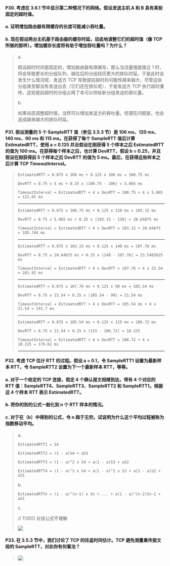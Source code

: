 #### P30. 考虑在 3.6.1 节中显示第二种情况下的网络。假设发送主机 A 和 B 具有某些固定的超时值。
#### a. 证明增加路由器有限缓存的长度可能减小吞吐量。
#### b. 现在假设两台主机基于路由器的缓存时延，动态地调整它们的超时值（像 TCP 所做的那样）。增加缓存长度将有助于增加吞吐量吗？为什么？

> a.
> 
> 假设超时时间是固定的，增加路由器有限缓存，那么当流量强度接近 1 时，将会导致更长的分组队列，越往后的分组经历更大的排队时延，于是此时会发生什么情况呢，发送方 TCP 导致提前超时的可能性越来越大，尽管这些分组甚至都没有发送出去（它们还在排队呢），于是发送方 TCP 执行超时重传，这些提前超时的分组占用了本可以供给新分组发送的吞吐量。
> 
> b.
> 
> 如果动态调整超时值，当然可以增加发送方的吞吐量。但潜在问题是，也会造成越来越大的排队时延。

#### P31. 假设测量的 5 个 SampleRTT 值（参见 3.5.3 节）是 106 ms、120 ms、140 ms、90 ms 和 115 ms。在获得了每个 SampleRTT 值后计算 EstimatedRTT，使用 a = 0.125 并且假设在刚获得 5 个样本之后 EstimatedRTT 的值为 100 ms。在获得每个样本之后，也计算 DevRTT，假设 b = 0.25，并且假设在刚获得前 5 个样本之后 DevRTT 的值为 5 ms。最后，在获得这些样本之后计算 TCP TimeoutInterval。

> `EstimatedRTT = 0.875 x 100 ms + 0.125 x 106 ms = 100.75 ms`
> 
> `DevRTT = 0.75 x 5 ms + 0.25 x |100.75 - 106| = 5.065 ms`
> 
> `TimeoutInterval = EstimatedRTT + 4 x DevRTT = 100.75 + 4 x 5.065  = 121.01 ms`
> 
>  -------------------------------------------------------------
> 
> `EstimatedRTT = 0.875 x 100.75 ms + 0.125 x 120 ms = 103.15 ms`
> 
> `DevRTT = 0.75 x 5.065 ms + 0.25 x |103.15 - 120| = 20.64875 ms`
> 
> `TimeoutInterval = EstimatedRTT + 4 x DevRTT = 103.15 + 20.64875 = 185.744 ms`
> 
>  -------------------------------------------------------------
> 
> `EstimatedRTT = 0.875 x 103.15 ms + 0.125 x 140 ms = 107.76 ms`
> 
> `DevRTT = 0.75 x 20.64875 ms + 0.25 x |140 - 107.76| = 23.5465625 ms`
> 
> `TimeoutInterval = EstimatedRTT + 4 x DevRTT = 107.76 + 4 x 23.54 = 201.92 ms`
> 
>  -------------------------------------------------------------
> 
> `EstimatedRTT = 0.875 x 107.76 ms + 0.125 x 90 ms = 105.54 ms`
> 
> `DevRTT = 0.75 x 23.54 + 0.25 x |105.54 - 90| = 21.54 ms`
> 
> `TimeoutInterval = EstimatedRTT + 4 x DevRTT = 105.54 ms + 4 x 21.54 = 191.7 ms`
> 
>  -------------------------------------------------------------
> 
> `EstimatedRTT = 0.875 x 105.54 ms + 0.125 x 115 ms = 106.72 ms`
> 
> `DevRTT = 0.75 x 21.54 + 0.25 x |115 - 106.72| = 18.225`
> 
> `TimeoutInterval = EstimatedRTT + 4 x DevRTT = 106.72 + 4 x 18.225 = 179.62 ms`
> 
>  -------------------------------------------------------------

#### P32. 考虑 TCP 估计 RTT 的过程。假设 a = 0.1，令 SampleRTT1 设置为最新样本 RTT，令 SampleRTT2 设置为下一个最新样本 RTT，等等。
#### a. 对于一个给定的 TCP 连接，假定 4 个确认报文相继到达，带有 4 个对应的 RTT 值：SampleRTT4、SampleRTT3、SampleRTT2 和 SampleRTT1。根据这 4 个样本 RTT 表示 EstimatedRTT。
#### b. 将你的到的公式一般化到 n 个 RTT 样本的情况。
#### c. 对于在（b）中得到的公式，令 n 趋于无穷。试说明为什么这个平均过程被称为指数移动平均。

> a.
> 
> `EstimatedRTT1 = S4`
> 
> `EstimatedRTT2 = (1 - a)S4 + aS3`
> 
> `EstimatedRTT3 = (1 - a)^2 x S4 + a(1 - a)S3 + aS2`
> 
> `EstimatedRTT4 = (1 - a)^3 x S4 + a(1 - a)^2 x S3 + a(1 - a)S2 + aS1`
> 
> b.
> 
> `EstimatedRTTn = (1 - a)^(n-1) x Sn + ... + a(1 - a)^(n-2)Sn-1 + aS1`
> 
> c.
> 
> // TODO 对该公式不理解 
> 
> ![](https://github.com/YangXiaoHei/Networking/blob/master/计算机网络自顶向下/03%20运输层/images/p32.png)
> 

#### P33. 在 3.5.3 节中，我们讨论了 TCP 的往返时间估计。TCP 避免测量重传报文段的 SampleRTT，对此你有何看法？

> ![](https://github.com/YangXiaoHei/Networking/blob/master/计算机网络自顶向下/03%20运输层/images/p33.png)